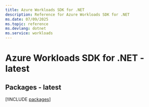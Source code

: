 ```yaml
---
title: Azure Workloads SDK for .NET
description: Reference for Azure Workloads SDK for .NET
ms.date: 07/09/2025
ms.topic: reference
ms.devlang: dotnet
ms.service: workloads
---
```

# Azure Workloads SDK for .NET - latest
## Packages - latest
[!INCLUDE [packages](workloads-index.md)]